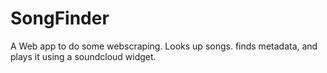 # SongFinder
A Web app to do some webscraping. Looks up songs. finds metadata, and plays it using a soundcloud widget.
